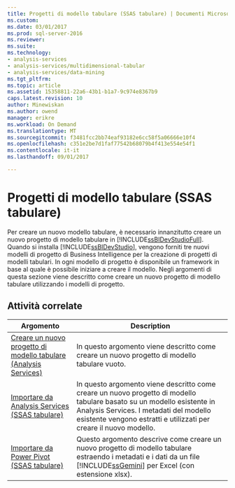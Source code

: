 ```yaml
---
title: Progetti di modello tabulare (SSAS tabulare) | Documenti Microsoft
ms.custom: 
ms.date: 03/01/2017
ms.prod: sql-server-2016
ms.reviewer: 
ms.suite: 
ms.technology:
- analysis-services
- analysis-services/multidimensional-tabular
- analysis-services/data-mining
ms.tgt_pltfrm: 
ms.topic: article
ms.assetid: 15358811-22a6-43b1-b1a7-9c974e8367b9
caps.latest.revision: 10
author: Minewiskan
ms.author: owend
manager: erikre
ms.workload: On Demand
ms.translationtype: MT
ms.sourcegitcommit: f3481fcc2bb74eaf93182e6cc58f5a06666e10f4
ms.openlocfilehash: c351e2be7d1faf77542b68079b4f413e554e54f1
ms.contentlocale: it-it
ms.lasthandoff: 09/01/2017

---
```

# <a name="tabular-model-projects-ssas-tabular"></a>Progetti di modello tabulare (SSAS tabulare)
  Per creare un nuovo modello tabulare, è necessario innanzitutto creare un nuovo progetto di modello tabulare in [!INCLUDE[ssBIDevStudioFull](../../includes/ssbidevstudiofull-md.md)]. Quando si installa [!INCLUDE[ssBIDevStudio](../../includes/ssbidevstudio-md.md)], vengono forniti tre nuovi modelli di progetto di Business Intelligence per la creazione di progetti di modelli tabulari. In ogni modello di progetto è disponibile un framework in base al quale è possibile iniziare a creare il modello. Negli argomenti di questa sezione viene descritto come creare un nuovo progetto di modello tabulare utilizzando i modelli di progetto.  
  
## <a name="related-tasks"></a>Attività correlate  
  
|Argomento|Description|  
|-----------|-----------------|  
|[Creare un nuovo progetto di modello tabulare &#40;Analysis Services&#41;](../../analysis-services/tabular-models/create-a-new-tabular-model-project-analysis-services.md)|In questo argomento viene descritto come creare un nuovo progetto di modello tabulare vuoto.|  
|[Importare da Analysis Services &#40;SSAS tabulare&#41;](../../analysis-services/tabular-models/import-from-analysis-services-ssas-tabular.md)|In questo argomento viene descritto come creare un nuovo progetto di modello tabulare basato su un modello esistente in Analysis Services. I metadati del modello esistente vengono estratti e utilizzati per creare il nuovo modello.|  
|[Importare da Power Pivot &#40;SSAS tabulare&#41;](../../analysis-services/tabular-models/import-from-power-pivot-ssas-tabular.md)|Questo argomento descrive come creare un nuovo progetto di modello tabulare estraendo i metadati e i dati da un file [!INCLUDE[ssGemini](../../includes/ssgemini-md.md)] per Excel (con estensione xlsx).|  
  
  

